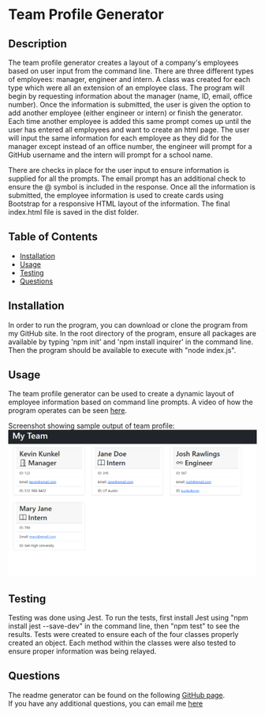 # Team Profile Generator

## Description

The team profile generator creates a layout of a company's employees based on user input from the command line. There are three different types of employees: manager, engineer and intern. A class was created for each type which were all an extension of an employee class. The program will begin by requesting information about the manager (name, ID, email, office number). Once the information is submitted, the user is given the option to add another employee (either engineer or intern) or finish the generator. Each time another employee is added this same prompt comes up until the user has entered all employees and want to create an html page. The user will input the same information for each employee as they did for the manager except instead of an office number, the engineer will prompt for a GitHub username and the intern will prompt for a school name.

There are checks in place for the user input to ensure information is supplied for all the prompts. The email prompt has an additional check to ensure the @ symbol is included in the response. Once all the information is submitted, the employee information is used to create cards using Bootstrap for a responsive HTML layout of the information. The final index.html file is saved in the dist folder.

## Table of Contents

- [Installation](#installation)
- [Usage](#usage)
- [Testing](#testing)
- [Questions](#questions)

## Installation

In order to run the program, you can download or clone the program from my GitHub site. In the root directory of the program, ensure all packages are available by typing 'npm init' and 'npm install inquirer' in the command line. Then the program should be available to execute with "node index.js".

## Usage

The team profile generator can be used to create a dynamic layout of employee information based on command line prompts. A video of how the program operates can be seen [here](https://drive.google.com/file/d/1ULqBJk9V7yC2YRb2peWRWL6RRdODs0Xq/view).

Screenshot showing sample output of team profile:
![Team Profile Screenshot](/img/Screenshot.png "Team Profile Screenshot")

## Testing

Testing was done using Jest. To run the tests, first install Jest using "npm install jest --save-dev" in the command line, then "npm test" to see the results. Tests were created to ensure each of the four classes properly created an object. Each method within the classes were also tested to ensure proper information was being relayed.

## Questions

The readme generator can be found on the following [GitHub page](https://github.com/kunkelkevin/team-profile).<br />If you have any additional questions, you can email me [here](mailto:kunkelkevin@yahoo.com)
